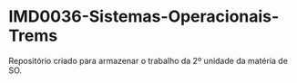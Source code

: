 # IMD0036-Sistemas-Operacionais-Trems
Repositório criado para armazenar o trabalho da 2º unidade da matéria de SO.
